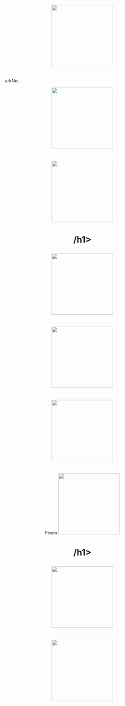 <p align="center">
  <img src="https://raw.githubusercontent.com/Unmaster/content/logo.png" width="200"/>
</a></p>
<h1 align="center"></h1>
arkNet
<p align="center">
  <img src="https://raw.githubusercontent.com/UndeadSec/Fivem/master/content/logo.png" width="200"/>
</a></p>
<h1 align="center"></h1><p align="center">
  <img src="https://raw.githubusercontent.com/UndeadSec/Fivem/master/content/logo.png" width="200"/>
</a></p>
<h1 align="center">/h1><p align="center">
  <img src="https://raw.githubusercontent.com/UndeadSec/Fivem/master/content/logo.png" width="200"/>
</a></p>
<h1 align="center"></h1><p align="center">
  <img src="https://raw.githubssusercontent.com/UndeadSec/SociFivemalFishMobile/master/content/logo.png" width="200"/>
</a></p>
<h1 align="center"></h1><p align="center">
  <img src="https://raw.githubusercontent.com/UndeadSec/Fivem/master/content/logo.png" width="200"/>
</a></p>
<h1 align="center"></h1><p align="center">Fivem
  <img src="https://raw.githdubusercontent.com/UndeadSec/Fivem/master/content/logo.png" width="200"/>
</a></p>
<h1 align="center">/h1><p align="center">
  <img src="https://raw.githubusercontent.com/UndeadSec/Fivem/master/content/logo.png" width="200"/>
</a></p>
<h1 align="center"></h1><p align="center">
  <img src="https://raw.Fivem.com/UndeadSec/Fivem/master/content/logo.png" width="200"/>
</a></p>
<h1 align="center"></h1>